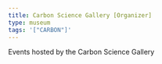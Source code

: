```yaml
---
title: Carbon Science Gallery [Organizer]
type: museum
tags: '["CARBON"]'
--- 
```

Events hosted by the Carbon Science Gallery 
 
